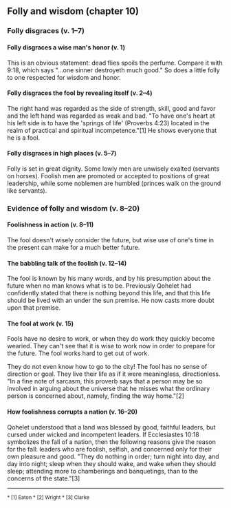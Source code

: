 ## Folly and wisdom (chapter 10)

### Folly disgraces (v. 1–7)

#### Folly disgraces a wise man's honor (v. 1)

This is an obvious statement: dead flies spoils the perfume. Compare it with 9:18, which says "...one sinner destroyeth much good." So does a little folly to one respected for wisdom and honor.

#### Folly disgraces the fool by revealing itself (v. 2–4)

The right hand was regarded as the side of strength, skill, good and favor and the left hand was regarded as weak and bad. "To have one's heart at his left side is to have the 'springs of life' (Proverbs 4:23) located in the realm of practical and spiritual incompetence."[1] He shows everyone that he is a fool.

#### Folly disgraces in high places (v. 5–7)

Folly is set in great dignity. Some lowly men are unwisely exalted (servants on horses). Foolish men are promoted or accepted to positions of great leadership, while some noblemen are humbled (princes walk on the ground like servants).

### Evidence of folly and wisdom (v. 8–20)

#### Foolishness in action (v. 8–11)

The fool doesn't wisely consider the future, but wise use of one's time in the present can make for a much better future.

#### The babbling talk of the foolish (v. 12–14)

The fool is known by his many words, and by his presumption about the future when no man knows what is to be. Previously Qohelet had confidently stated that there is nothing beyond this life, and that this life should be lived with an under the sun premise. He now casts more doubt upon that premise.

#### The fool at work (v. 15)

Fools have no desire to work, or when they do work they quickly become wearied. They can't see that it is wise to work now in order to prepare for the future. The fool works hard to get out of work.

They do not even know how to go to the city! The fool has no sense of direction or goal. They live their life as if it were meaningless, directionless. "In a fine note of sarcasm, this proverb says that a person may be so involved in arguing about the universe that he misses what the ordinary person is concerned about, namely, finding the way home."[2]

#### How foolishness corrupts a nation (v. 16–20)

Qohelet understood that a land was blessed by good, faithful leaders, but cursed under wicked and incompetent leaders. If Ecclesiastes 10:18 symbolizes the fall of a nation, then the following reasons give the reason for the fall: leaders who are foolish, selfish, and concerned only for their own pleasure and good. "They do nothing in order; turn night into day, and day into night; sleep when they should wake, and wake when they should sleep; attending more to chamberings and banquetings, than to the concerns of the state."[3]

---

<small>
* [1] Eaton
* [2] Wright
* [3] Clarke
</small>
